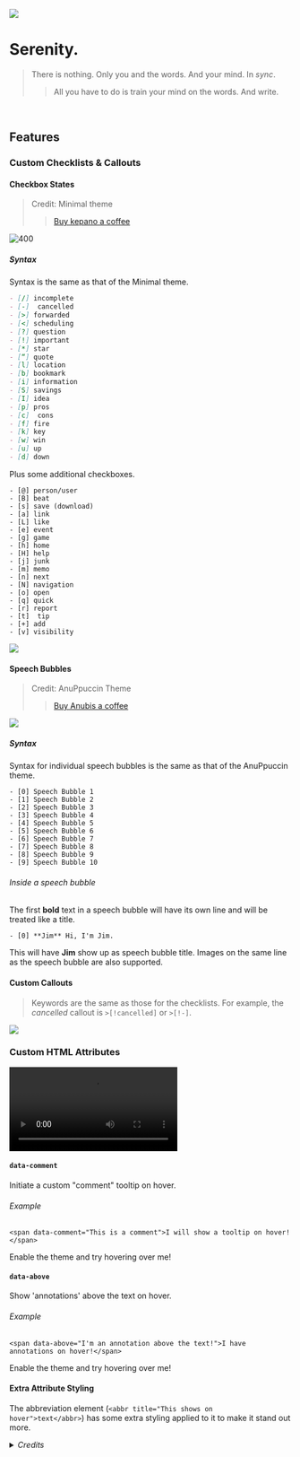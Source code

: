 ![](cover-big.png)

# Serenity.
> There is nothing. Only you and the words. And your mind. In *sync*.
>> All you have to do is train your mind on the words. And write.

<br>

## Features

### Custom Checklists & Callouts

#### Checkbox States
> Credit: Minimal theme
>> [Buy kepano a coffee](https://www.buymeacoffee.com/kepano)

![400](checklists.png)

##### Syntax
Syntax is the same as that of the Minimal theme.

```markdown
- [/] incomplete
- [-]  cancelled
- [>] forwarded
- [<] scheduling
- [?] question
- [!] important
- [*] star
- [“] quote
- [l] location
- [b] bookmark
- [i] information
- [S] savings
- [I] idea
- [p] pros
- [c]  cons
- [f] fire
- [k] key
- [w] win
- [u] up
- [d] down 
```
      
Plus some additional checkboxes.

```
- [@] person/user
- [B] beat
- [s] save (download)
- [a] link 
- [L] like
- [e] event
- [g] game
- [h] home
- [H] help 
- [j] junk
- [m] memo
- [n] next
- [N] navigation 
- [o] open
- [q] quick
- [r] report
- [t]  tip
- [+] add
- [v] visibility
```
 
   ![](checklists2.png)   
   
#### Speech Bubbles
> Credit: AnuPpuccin Theme
>>  [Buy Anubis a coffee](https://www.buymeacoffee.com/anubisnekhet)

![](speech-bubbles.png)


##### Syntax

Syntax for individual speech bubbles is the same as that of the AnuPpuccin theme. 

```
- [0] Speech Bubble 1
- [1] Speech Bubble 2
- [2] Speech Bubble 3
- [3] Speech Bubble 4
- [4] Speech Bubble 5
- [5] Speech Bubble 6
- [6] Speech Bubble 7
- [7] Speech Bubble 8
- [8] Speech Bubble 9
- [9] Speech Bubble 10
```

###### Inside a speech bubble
The first **bold** text in a speech bubble will have its own line and will be treated like a title.

```
- [0] **Jim** Hi, I'm Jim.
```

This will have **Jim** show up as speech bubble title.
Images on the same line as the speech bubble are also supported.

#### Custom Callouts
> Keywords are the same as those for the checklists.
>For example, the *cancelled* callout is `>[!cancelled]` or `>[!-]`.

![](callouts.png)

### Custom HTML Attributes



 
<video src="https://user-images.githubusercontent.com/121056178/236698461-aef8ce87-fa95-403e-8ab6-6cbf09be4c04.mp4" controls="controls" style="max-width: 730px;">
</video>




#### `data-comment`
Initiate a custom "comment" tooltip on hover.

###### Example
`<span data-comment="This is a comment">I will show a tooltip on hover!</span>`

Enable the theme and <span data-comment="This is what a comment looks like!">try hovering over me!</span>

#### `data-above`
Show 'annotations' above the text on hover.

###### Example
`<span data-above="I'm an annotation above the text!">I have annotations on hover!</span>`

Enable the theme and <span data-above="I'm an annotation above the text!">try hovering over me!</span>

#### Extra Attribute Styling

The abbreviation element (`<abbr title="This shows on hover">text</abbr>`) has some extra styling applied to it to make it stand out more.



<details> <summary> <em>Credits</em> </summary>


-  [kepano - Minimal checkboxes](https://www.buymeacoffee.com/kepano)
- [Anubis - AnuPpuccin Speech Bubbles](https://www.buymeacoffee.com/anubisnekhet)
- [threethan - Material Flat Theme's FAB button](https://github.com/threethan/obsidian-material-flat-theme)
- [therazam - compact settings style](https://github.com/Bluemoondragon07/Obsidian-Serenity/issues/1#issuecomment-1515320958)
- [chrisgrieser - Shimmering Focus inspiration for backlinks](https://github.com/chrisgrieser/shimmering-focus)  

</details>
